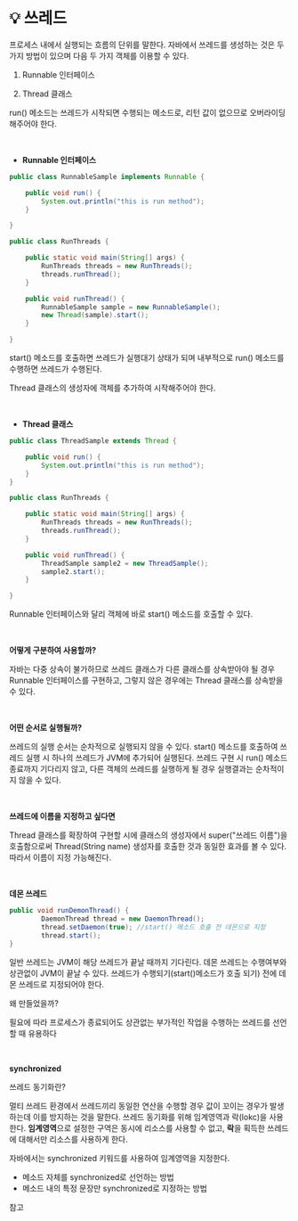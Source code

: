 # 💡 **쓰레드**

프로세스 내에서 실행되는 흐름의 단위를 말한다.
자바에서 쓰레드를 생성하는 것은 두 가지 방법이 있으며 다음 두 가지 객체를 이용할 수 있다.

1. Runnable 인터페이스 

2. Thread 클래스

run() 메소드는 쓰레드가 시작되면 수행되는 메소드로, 리턴 값이 없으므로 오버라이딩 해주어야 한다.

<br>

- **Runnable 인터페이스** 

```java
public class RunnableSample implements Runnable {

    public void run() {
        System.out.println("this is run method");
    }

}

public class RunThreads {

    public static void main(String[] args) {
        RunThreads threads = new RunThreads();
        threads.runThread();
    }

    public void runThread() {
        RunnableSample sample = new RunnableSample();
        new Thread(sample).start();
    }

}
```
start() 메소드를 호출하면 쓰레드가 실행대기 상태가 되며 내부적으로 run() 메소드를 수행하면 쓰레드가 수행된다.

Thread 클래스의 생성자에 객체를 추가하여 시작해주어야 한다.

<br>

- **Thread 클래스**

```java
public class ThreadSample extends Thread {

    public void run() {
        System.out.println("this is run method");
    }
}

public class RunThreads {

    public static void main(String[] args) {
        RunThreads threads = new RunThreads();
        threads.runThread();
    }

    public void runThread() {
        ThreadSample sample2 = new ThreadSample();
        sample2.start();
    }

}
```
Runnable 인터페이스와 달리 객체에 바로 start() 메소드를 호출할 수 있다.

<br>

**어떻게 구분하여 사용할까?**

자바는 다중 상속이 불가하므로 쓰레드 클래스가 다른 클래스를 상속받아야 될 경우 Runnable 인터페이스를 구현하고, 그렇지 않은 경우에는 Thread 클래스를 상속받을 수 있다.

<br>

**어떤 순서로 실행될까?**

쓰레드의 실행 순서는 순차적으로 실행되지 않을 수 있다. start() 메소드를 호출하여 쓰레드 실행 시 하나의 쓰레드가 JVM에 추가되어 실행된다. 쓰레드 구현 시 run() 메소드 종료까지 기다리지 않고, 다른 객체의 쓰레드를 실행하게 될 경우 실행결과는 순차적이지 않을 수 있다.

<br>

**쓰레드에 이름을 지정하고 싶다면**

Thread 클래스를 확장하여 구현할 시에 클래스의 생성자에서 super("쓰레드 이름")을 호출함으로써 Thread(String name) 생성자를 호출한 것과 동일한 효과를 볼 수 있다. 따라서 이름이 지정 가능해진다.

<br>

**데몬 쓰레드**

```java
public void runDemonThread() {
        DaemonThread thread = new DaemonThread();
        thread.setDaemon(true); //start() 메소드 호출 전 데몬으로 지정
        thread.start();
}
```
일반 쓰레드는 JVM이 해당 쓰레드가 끝날 때까지 기다린다.
데몬 쓰레드는 수행여부와 상관없이 JVM이 끝날 수 있다.
쓰레드가 수행되기(start()메소드가 호출 되기) 전에 데몬 쓰레드로 지정되어야 한다.

왜 만들었을까?

필요에 따라 프로세스가 종료되어도 상관없는 부가적인 작업을 수행하는 쓰레드를 선언할 때 유용하다

<br>

**synchronized**

쓰레드 동기화란? 

멀티 쓰레드 환경에서 쓰레드끼리 동일한 연산을 수행할 경우 값이 꼬이는 경우가 발생하는데 이를 방지하는 것을 말한다. 쓰레드 동기화를 위해 임계영역과 락(lokc)을 사용한다. **임계영역**으로 설정한 구역은 동시에 리소스를 사용할 수 없고, **락**을 획득한 쓰레드에 대해서만 리소스를 사용하게 한다.

자바에서는 synchronized 키워드를 사용하여 임계영역을 지정한다.

- 메소드 자체를 synchronized로 선언하는 방법
- 메소드 내의 특정 문장만 synchronized로 지정하는 방법



참고

